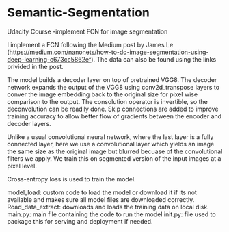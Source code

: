 # Semantic-Segmentation
Udacity Course -implement FCN for image segmentation

I implement a FCN following the Medium post by James Le (https://medium.com/nanonets/how-to-do-image-segmentation-using-deep-learning-c673cc5862ef). The data can also be found using the links privided in the post. 

The model builds a decoder layer on top of pretrained VGG8. The decoder network expands the output of the VGG8 using conv2d_transpose layers to conver the image embedding back to the original size for pixel wise comparison to the output. The consolution operator is invertible, so the deconvolution can be readily done. Skip connections are added to improve training accuracy to allow better flow of gradients between the encoder and decoder layers.

Unlike a usual convolutional neural network, where the last layer is a fully connected layer, here we use a convolutional layer which yields an image the same size as the original image but blurred becuase of the convolutional filters we apply. 
We train this on segmented version of the input images at a pixel level. 

Cross-entropy loss is used to train the model.

model_load: custom code to load the model or download it if its not available and makes sure all model files are downloaded correctly.
Road_data_extract: downloads and loads the training data on local disk.
main.py: main file containing the code to run the model
init.py: file used to package this for serving and deployment if needed. 
